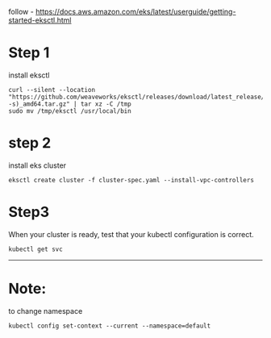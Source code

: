follow  - https://docs.aws.amazon.com/eks/latest/userguide/getting-started-eksctl.html

# Step 1
install eksctl 

```
curl --silent --location "https://github.com/weaveworks/eksctl/releases/download/latest_release/eksctl_$(uname -s)_amd64.tar.gz" | tar xz -C /tmp
sudo mv /tmp/eksctl /usr/local/bin

```

# step 2
install eks cluster

```
eksctl create cluster -f cluster-spec.yaml --install-vpc-controllers
```

# Step3 
 When your cluster is ready, test that your kubectl configuration is correct. 
 ```
kubectl get svc
 ```



-----
# Note:
 to change namespace 

 ```
 kubectl config set-context --current --namespace=default
 ```
 
